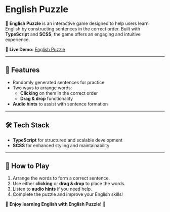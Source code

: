 # English Puzzle

🧩 **English Puzzle** is an interactive game designed to help users learn English by constructing sentences in the correct order. Built with **TypeScript** and **SCSS**, the game offers an engaging and intuitive experience.

🔗 **Live Demo:** [English Puzzle](https://ab3mn.github.io/English-puzzle)

---

## 🚀 Features

- Randomly generated sentences for practice
- Two ways to arrange words:
  - **Clicking** on them in the correct order
  - **Drag & drop** functionality
- **Audio hints** to assist with sentence formation

---

## 🛠 Tech Stack

- **TypeScript** for structured and scalable development
- **SCSS** for enhanced styling and maintainability

---

## 📌 How to Play

1. Arrange the words to form a correct sentence.
2. Use either **clicking** or **drag & drop** to place the words.
3. Listen to **audio hints** if you need help.
4. Complete the puzzle and improve your English skills!

🎯 **Enjoy learning English with English Puzzle!** 🚀
